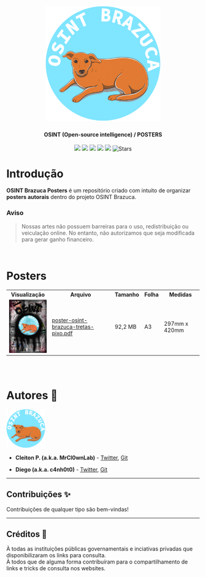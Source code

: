 <h1 align="center">
  <br>
  <a href="https://nuclei.projectdiscovery.io"><img src="assets/logo_profile.png" width="300px" alt="OSINT Brazuca"></a>
</h1>

<h4 align="center">OSINT (Open-source intelligence) / <b>POSTERS</b></h4>


<p align="center">
<a href="https://github.com/osintbrazuca/osint-brazuca-posters/blob/main/LICENSE"><img src="https://img.shields.io/github/license/osintbrazuca/osint-brazuca-posters?color=blue"></a>
<a href="https://github.com/osintbrazuca/osint-brazuca/graphs/contributors"><img src="https://img.shields.io/github/contributors-anon/osintbrazuca/osint-brazuca-posters"></a>
<a href="https://github.com/osintbrazuca/osint-brazuca-posters/issues"><img src="https://img.shields.io/github/issues-raw/osintbrazuca/osint-brazuca-posters"></a>
<a href="https://github.com/osintbrazuca/osint-brazuca-posters/discussions"><img src="https://img.shields.io/github/discussions/osintbrazuca/osint-brazuca-posters"></a>
<a href="https://github.com/osintbrazuca/osint-brazuca-posters/network/members"><img src="https://img.shields.io/github/forks/osintbrazuca/osint-brazuca-posters"></a>
<img src="https://img.shields.io/github/stars/osintbrazuca/osint-brazuca-posters.svg?style=social" title="Stars" /> 
</p>


# Introdução
**OSINT Brazuca Posters** é um repositório criado com intuito de organizar **posters autorais** dentro do projeto OSINT Brazuca.

### Aviso
> Nossas artes não possuem barreiras para o uso, redistribuição ou veiculação online. No entanto, não autorizamos que seja modificada para gerar ganho financeiro.


<br>

# Posters

<table width="800">
<tr>
<th>Visualização</th>
<th>Arquivo</th>
<th>Tamanho</th>
<th>Folha</th>
<th>Medidas</th>
</tr>
  <tr>
    <td> <img src="assets/poster-osint-brazuca-pixo.jpg" width="110px" alt="OSINT Brazuca"> </td>
    <td><a href="posters/poster-osint-brazuca-tretas-pixo.pdf" target="_blank">poster-osint-brazuca-tretas-pixo.pdf</a></td>
    <td>92,2 MB</td>
    <td>A3</td>
    <td>297mm x 420mm</td>
  </tr>
</table>


<br>
<br>

# Autores 👔 <a name="autores"></a>
<p >
<img src="assets/logo_profile.png" width="20%" /><br>
<p>

- **Cleiton P. (a.k.a. MrCl0wnLab)** - [Twitter](https://twitter.com/MrCl0wnLab), [Git](https://github.com/MrCl0wnLab)

- **Diego (a.k.a. c4nh0t0)** - [Twitter](https://twitter.com/C4nh0t0GH), [Git](https://github.com/c4nh0t0)

---

## Contribuições ✨ <a name="contribuicoes"></a>
Contribuições de qualquer tipo são bem-vindas!
    
---
    
## Créditos 👏 <a name="creditos"></a>
À todas as instituições públicas governamentais e inciativas privadas que disponibilizaram os links para consulta.
<br>
À todos que de alguma forma contribuíram para o compartilhamento de links e tricks de consulta nos websites.